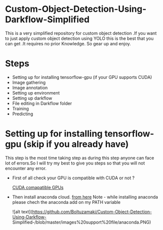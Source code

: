 # Custom-Object-Detection-Using-Darkflow-Simplified
This is a very simplified repository for custom object detection .If you want to just apply custom object detection using YOLO this is the best that you can get .It requires no prior Knowledge. So gear up and enjoy.

# Steps 
  - Setting up for installing tensorflow-gpu (if your GPU supports CUDA)
  - Image gathering 
  - Image annotation
  - Setting up environment
  - Setting up darkflow
  - File editing in Darkflow folder
  - Training
  - Predicting 
# Setting up for installing tensorflow-gpu (skip if you already have)
   
   This step is the most time taking step as during this step anyone can face lot of errors.So I will try my best to give you steps so that    you will not encounter any error.
   
   - First of all check your GPU is compatible with CUDA or not ?
   
     [CUDA comapatible GPUs](https://developer.nvidia.com/cuda-gpus)
   - Then install anaconda cloud.  [from here](https://www.anaconda.com/distribution/) 
     Note - while installing anaconda please chech the anaconda add on my PATH variable
     
     ![alt text](https://github.com/Boltuzamaki/Custom-Object-Detection-Using-Darkflow-    Simplified-/blob/master/images%20support%20file/anaconda.PNG)
 
     
     
   
   


  
